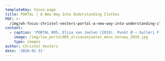 ```yaml
---
templateKey: focus-page
title: PORTAL | A New Way Into Understanding Clothes
PDF: >-
  /img/wh-focus-christel-vesters-portal-a-new-way-into-understanding-clothes-2020-.pdf
content:
  - caption: 'PORTAL 005, Elisa van Joolen (2019). Punkt Ø – Galleri F 15, Moss, Norway.'
    image: /img/low_portal005_elisavanjoolen_moss_norway_2019.jpg
    type: images
author: Christel Vesters
date: '2020-01-31'
---
```


